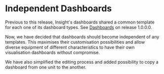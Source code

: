 # Independent Dashboards

Previous to this release, Insight's dashboards shared a common template for each one of its dashboard types. See [Dashboards](../1.0.0.0/dashboards.md) on release 1.0.0.0.

Now, we have decided that dashboards should become independent of any templates. This maximises their customisation possibilities and allow diverse equipment of different characteristics to have their own visualisation dashboards without compromise.

We have also simplified the editing process and added possibility to copy a dashboard from one unit to the another.

